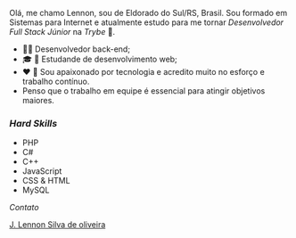 
Olá, me chamo Lennon, sou de Eldorado do Sul/RS, Brasil. Sou formado em Sistemas para Internet e atualmente estudo para me tornar *Desenvolvedor Full Stack Júnior* na *Trybe* :rocket:.

- :man_technologist: Desenvolvedor back-end;
- :mortar_board: :notebook: Estudande de desenvolvimento web;
- :heart: :muscle: Sou apaixonado por tecnologia e acredito muito no esforço e trabalho contínuo.
- Penso que o trabalho em equipe é essencial para atingir objetivos maiores. 

### *Hard Skills* ###

- PHP
- C#
- C++
- JavaScript
- CSS & HTML
- MySQL

*Contato*

[J. Lennon Silva de oliveira](https://www.linkedin.com/in/johnlennondeoliveira/)
